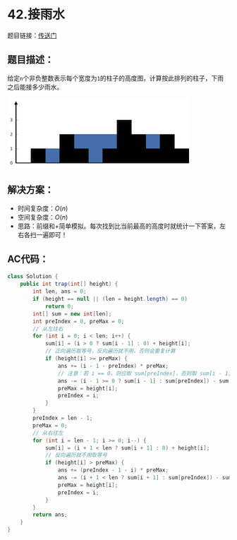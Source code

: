 # 42.接雨水
题目链接：[传送门](https://leetcode-cn.com/problems/trapping-rain-water/)

## 题目描述：
给定`n`个非负整数表示每个宽度为`1`的柱子的高度图，计算按此排列的柱子，下雨之后能接多少雨水。

![接雨水](../_media/rainwatertrap.png)

## 解决方案：
- 时间复杂度：$O(n)$
- 空间复杂度：$O(n)$
- 思路：前缀和+简单模拟。每次找到比当前最高的高度时就统计一下答案，左右各扫一遍即可！

## AC代码：
```java
class Solution {
	public int trap(int[] height) {
		int len, ans = 0;
		if (height == null || (len = height.length) == 0)
			return 0;
		int[] sum = new int[len];
		int preIndex = 0, preMax = 0;
		// 从左往右
		for (int i = 0; i < len; i++) {
			sum[i] = (i > 0 ? sum[i - 1] : 0) + height[i];
            // 正向遍历取等号，反向遍历就不用，否则会重复计算
			if (height[i] >= preMax) { 
				ans += (i - 1 - preIndex) * preMax;
                // 注意：若 i == 0，则应取 sum[preIndex]，否则取 sum[i - 1]
				ans -= (i - 1 >= 0 ? sum[i - 1] : sum[preIndex]) - sum[preIndex];
				preMax = height[i];
				preIndex = i;
			}
		}
		preIndex = len - 1;
		preMax = 0;
		// 从右往左
		for (int i = len - 1; i >= 0; i--) {
			sum[i] = (i + 1 < len ? sum[i + 1] : 0) + height[i];
            // 反向遍历就不用取等号
			if (height[i] > preMax) {
				ans += (preIndex - 1 - i) * preMax;
				ans -= (i + 1 < len ? sum[i + 1] : sum[preIndex]) - sum[preIndex];
				preMax = height[i];
				preIndex = i;
			}
		}
		return ans;
	}
}
```